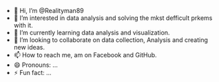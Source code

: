 - 👋 Hi, I’m @Realityman89
- 👀 I’m interested in data analysis and solving the mkst defficult prkems with it.
- 🌱 I’m currently learning data analysis and visualization.
- 💞️ I’m looking to collaborate on data collection, Analysis and creating new ideas.
- 📫 How to reach me, am on Facebook and GitHub.
- 😄 Pronouns: ...
- ⚡ Fun fact: ...

<!---
Realityman89/Realityman89 is a ✨ special ✨ repository because its `README.md` (this file) appears on your GitHub profile.
You can click the Preview link to take a look at your changes.
--->
